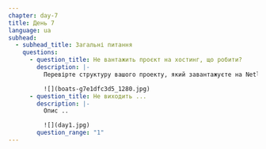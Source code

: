 ```yaml
---
chapter: day-7
title: День 7
language: ua
subhead:
  - subhead_title: Загальні питання
    questions:
      - question_title: Н﻿е вантажить проєкт на хостинг, що робити?
        description: |-
          Перевірте структуру вашого проекту, який завантажуєте на Netlify

          ![](boats-g7e1dfc3d5_1280.jpg)
      - question_title: Н﻿е виходить ...
        description: |-
          О﻿пис .. 

          ![](day1.jpg)
        question_range: "1"
---
```

